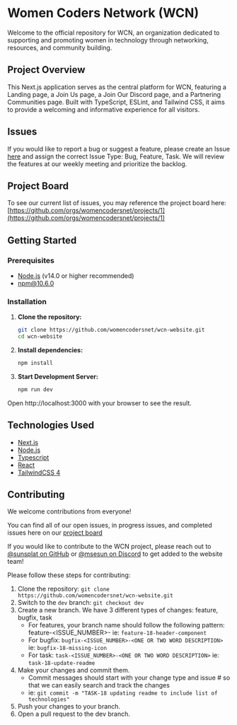 # Women Coders Network (WCN)

Welcome to the official repository for WCN, an organization dedicated to supporting and promoting women in technology through networking, resources, and community building.

## Project Overview

This Next.js application serves as the central platform for WCN, featuring a Landing page, a Join Us page, a Join Our Discord page, and a Partnering Communities page. Built with TypeScript, ESLint, and Tailwind CSS, it aims to provide a welcoming and informative experience for all visitors.

## Issues

If you would like to report a bug or suggest a feature, please create an Issue [here](https://github.com/womencodersnet/wcn-website/issues) and assign the correct Issue Type: Bug, Feature, Task. We will review the features at our weekly meeting and prioritize the backlog.

## Project Board

To see our current list of issues, you may reference the project board here: [https://github.com/orgs/womencodersnet/projects/1](https://github.com/orgs/womencodersnet/projects/1)

## Getting Started

### Prerequisites

- [Node.js](https://nodejs.org/en/download) (v14.0 or higher recommended)
- npm@10.6.0

### Installation

1. **Clone the repository:**

   ```bash
   git clone https://github.com/womencodersnet/wcn-website.git
   cd wcn-website
   ```


2. **Install dependencies:**

   ```bash
   npm install
   ```

3. **Start Development Server:**

   ```bash
   npm run dev
   ```
Open http://localhost:3000 with your browser to see the result.

## Technologies Used
- [Next.js](https://nextjs.org/)
- [Node.js](https://nodejs.org/en)
- [Typescript](https://www.typescriptlang.org/)
- [React](https://react.dev/)
- [TailwindCSS 4](https://tailwindcss.com/)


## Contributing

We welcome contributions from everyone! 

You can find all of our open issues, in progress issues, and completed issues here on our [project board](https://github.com/orgs/womencodersnet/projects/1)

If you would like to contribute to the WCN project, please reach out to [@sunsplat on GitHub](https://github.com/sunsplat) or [@msesun on Discord](https://discord.gg/YpaJ3JckNM) to get added to the website team!

Please follow these steps for contributing:

1. Clone the repository: `git clone https://github.com/womencodersnet/wcn-website.git`
2. Switch to the `dev` branch: `git checkout dev`
2. Create a new branch. We have 3 different types of changes: feature, bugfix, task
   - For features, your branch name should follow the following pattern: feature-<ISSUE_NUMBER>-<ONE OR TWO WORD DESCRIPTION>
      ie: `feature-18-header-component`
   - For bugfix: `bugfix-<ISSUE_NUMBER>-<ONE OR TWO WORD DESCRIPTION>`
      ie: `bugfix-18-missing-icon`
   - For task: `task-<ISSUE_NUMBER>-<ONE OR TWO WORD DESCRIPTION>`
      ie: `task-18-update-readme`
3. Make your changes and commit them.
   - Commit messages should start with your change type and issue # so that we can easily search and track the changes
   - ie: `git commit -m "TASK-18 updating readme to include list of technologies"`
4. Push your changes to your branch.
5. Open a pull request to the dev branch.
